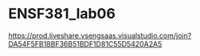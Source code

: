 # ENSF381_lab06

https://prod.liveshare.vsengsaas.visualstudio.com/join?DA54F5FB18BF36B51BDF1D81C55D5420A2A5